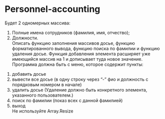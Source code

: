 # Personnel-accounting
Будет 2 одномерных массива:  
1) Полные имена сотрудников (фамилия, имя, отчество);
2) Должности.  
Описать функцию заполнения массивов досье, функцию форматированного вывода, функцию поиска по фамилии и функцию удаления досье. Функция добавления элемента расширяет уже имеющийся массив на 1 и дописывает туда новое значение.
Программа должна быть с меню, которое содержит пункты:
1. добавить досье
2. вывести все досье (в одну строку через “-” фио и должность с порядковым номером в начале)
3. удалить досье  (Удаление должно быть конкретного элемента, указанного пользователем.)
4. поиск по фамилии (показ всех с данной фамилией)
5. выход  
Не используйте Array.Resize
